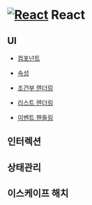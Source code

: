 # [![React](https://skillicons.dev/icons?i=react)](https://skillicons.dev) React

## UI

- [컴포넌트](https://github.com/minomad/study-repository/blob/main/React/UI/component.md)

- [속성](https://github.com/minomad/study-repository/blob/main/React/UI/props.md)

- [조건부 렌더링](https://github.com/minomad/study-repository/blob/main/React/UI/conditionalRendering.md)

- [리스트 렌더링](https://github.com/minomad/study-repository/blob/main/React/UI/listRendering.md)

- [이벤트 핸들링]()

## 인터렉션

## 상태관리

## 이스케이프 해치
